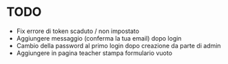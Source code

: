 # TODO
* Fix errore di token scaduto / non impostato
* Aggiungere messaggio (conferma la tua email) dopo login
* Cambio della password al primo login dopo creazione da parte di admin
* Aggiungere in pagina teacher stampa formulario vuoto

